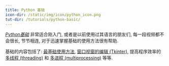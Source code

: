 ```yaml
---
title: Python 基础
icon-dir: /static/img/icon/python_icon.png
tut-dir: /tutorials/python-basic/
---
```


[*Python基础*]({{page.tut-dir}}) 非常适合刚入门, 
或者是以前使用过其语言的朋友们, 每一段视频都不会很长, 
节节相连, 对于迅速掌握基础的使用方法很有帮助.

基础的内容包括了: [最基础使用方法](/tutorials/python-basic/basic/),
[窗口视窗的编辑 (Tkinter)](/tutorials/python-basic/tkinter/),
提高程序效率的[多线程 (threading)](/tutorials/python-basic/threading/) 和
[多进程 (multiprocessing)](/tutorials/python-basic/multiprocessing/) 等等.